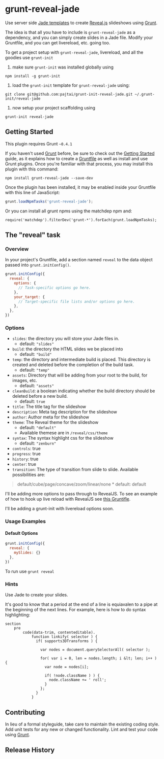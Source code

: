 # grunt-reveal-jade

Use server side [Jade templates](http://jade-lang.com/) to create [Reveal.js](http://lab.hakim.se/reveal-js/) slideshows
using [Grunt](http://gruntjs.com/).

The idea is that all you have to include is `grunt-reveal-jade` as a dependency, and you can
simply create slides in a Jade file. Modify your Gruntfile, and you can get livereload, etc. going too.

To get a project setup with `grunt-reveal-jade`, livereload, and all the goodies use `grunt-init`

1. make sure `grunt-init` was installed globally using  

  ```
  npm install -g grunt-init
  ```
1. load the `grunt-init` template for `grunt-reveal-jade` using:  
```
git clone git@github.com:pajtai/grunt-init-reveal-jade.git ~/.grunt-init/reveal-jade  
```
1. now setup your project scaffolding using   
```
grunt-init reveal-jade
```

## Getting Started
This plugin requires Grunt `~0.4.1`

If you haven't used [Grunt](http://gruntjs.com/) before, be sure to check out the [Getting Started](http://gruntjs.com/getting-started) guide, as it explains how to create a [Gruntfile](http://gruntjs.com/sample-gruntfile) as well as install and use Grunt plugins. Once you're familiar with that process, you may install this plugin with this command:

```shell
npm install grunt-reveal-jade --save-dev
```

Once the plugin has been installed, it may be enabled inside your Gruntfile with this line of JavaScript:

```js
grunt.loadNpmTasks('grunt-reveal-jade');
```

Or you can install all grunt npms using the matchdep npm and:

```
require('matchdep').filterDev('grunt-*').forEach(grunt.loadNpmTasks);
```

## The "reveal" task

### Overview
In your project's Gruntfile, add a section named `reveal` to the data object passed into `grunt.initConfig()`.

```js
grunt.initConfig({
  reveal: {
    options: {
      // Task-specific options go here.
    },
    your_target: {
      // Target-specific file lists and/or options go here.
    },
  },
})
```

### Options

* `slides`: the directory you will store your Jade files in.
    * default: `"slides"`
* `build`: the directory the HTML slides we be placed into
    * default: `"build"`
* `temp`: the directory and intermediate build is placed. This directory is created and
deleted before the completion of the build task.
    * default: `"temp"`
* `assets`: Directory that will be adding from your root to the build, for images, etc.
    * default: `"assets"`
* `cleanBuild`: a boolean indicating whether the build directory should be deleted before
a new build.
    * default: `true`
* `title`: The title tag for the slideshow
* `description`: Meta tag description for the slideshow
* `author`: Author meta for the slideshow
* `theme`: The Reveal theme for the slideshow
    * default: `"default"`
    * Available themese are in `/reveal/css/theme`
* `syntax`: The syntax highlight css for the slideshow
    * default: `"zenburn"`
* `controls`: true
* `progress`: true
* `history`: true
* `center`: true
* `transition`: The type of transition from slide to slide. Available possibilities are:
> default/cube/page/concave/zoom/linear/none
    * default: default

I'll be adding more options to pass through to RevealJS. To see an example of how to hook up
live reload with RevealJS see [this Gruntifle](https://github.com/pajtai/jsToolChain/blob/master/Gruntfile.js).

I'll be adding a grunt-init with livereload options soon.

### Usage Examples

#### Default Options

```js
grunt.initConfig({
  reveal: {
    mySlides: {}
  },
})
```

To run use `grunt reveal`

### Hints

Use Jade to create your slides.

It's good to know that a period at the end of a line is equiavalen to a pipe at the beginning of
the next lines. For example, here is how to do syntax highlighting:

```
section
    pre
        code(data-trim, contenteditable).
            function linkify( selector ) {
              if( supports3DTransforms ) {

                var nodes = document.querySelectorAll( selector );

                for( var i = 0, len = nodes.length; i &lt; len; i++ ) {
                  var node = nodes[i];

                  if( !node.className ) ) {
                    node.className += ' roll';
                  }
                };
              }
            }
```

## Contributing
In lieu of a formal styleguide, take care to maintain the existing coding style. Add unit tests for any new or changed functionality. Lint and test your code using [Grunt](http://gruntjs.com/).

## Release History


